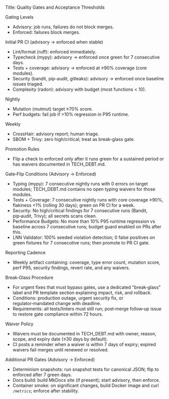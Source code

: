 Title: Quality Gates and Acceptance Thresholds

Gating Levels
- Advisory: job runs, failures do not block merges.
- Enforced: failures block merges.

Initial PR CI (advisory → enforced when stable)
- Lint/format (ruff): enforced immediately.
- Typecheck (mypy): advisory → enforced once green for 7 consecutive days.
- Tests + coverage: advisory → enforced at ≥90% coverage (core modules).
- Security (bandit, pip-audit, gitleaks): advisory → enforced once baseline issues triaged.
- Complexity (radon): advisory with budget (most functions < 10).

Nightly
- Mutation (mutmut) target ≥70% score.
- Perf budgets: fail job if >10% regression in P95 runtime.

Weekly
- CrossHair: advisory report; human triage.
- SBOM + Trivy: zero high/critical; treat as break-glass gate.

Promotion Rules
- Flip a check to enforced only after it runs green for a sustained period or has waivers documented in TECH_DEBT.md.

Gate‑Flip Conditions (Advisory → Enforced)
- Typing (mypy): 7 consecutive nightly runs with 0 errors on target modules; TECH_DEBT.md contains no open typing waivers for those modules.
- Tests + Coverage: 7 consecutive nightly runs with core coverage ≥90%, flakiness <1% (rolling 30 days); green on PR CI for a week.
- Security: No high/critical findings for 7 consecutive runs (Bandit, pip‑audit, Trivy); all secrets scans clean.
- Performance Budgets: No more than 10% P95 runtime regression vs baseline across 7 consecutive runs; budget guard enabled on PRs after this.
- LNN Validator: 100% seeded violation detection; 0 false positives on green fixtures for 7 consecutive runs; then promote to PR CI gate.

Reporting Cadence
- Weekly artifact containing: coverage, type error count, mutation score, perf P95, security findings, revert rate, and any waivers.

Break‑Glass Procedure
- For urgent fixes that must bypass gates, use a dedicated "break‑glass" label and PR template section explaining impact, risk, and rollback.
- Conditions: production outage, urgent security fix, or regulator‑mandated change with deadline.
- Requirements: all tests/linters must still run; post‑merge follow‑up issue to restore gate compliance within 72 hours.

Waiver Policy
- Waivers must be documented in TECH_DEBT.md with owner, reason, scope, and expiry date (≤30 days by default).
- CI posts a reminder when a waiver is within 7 days of expiry; expired waivers fail merges until renewed or resolved.


Additional PR Gates (Advisory → Enforced)
- Determinism snapshots: run snapshot tests for canonical JSON; flip to enforced after 7 green days.
- Docs build: build MkDocs site (if present); start advisory, then enforce.
- Container smoke: on significant changes, build Docker image and curl `/metrics`; enforce after stability.

